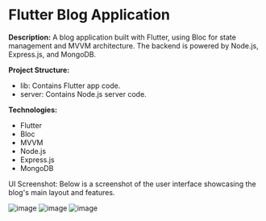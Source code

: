 # Flutter Blog Application


**Description:**
A blog application built with Flutter, using Bloc for state management and MVVM architecture. The backend is powered by Node.js, Express.js, and MongoDB.


**Project Structure:**
* lib: Contains Flutter app code.
* server: Contains Node.js server code.

  
**Technologies:**
* Flutter
* Bloc
* MVVM
* Node.js
* Express.js
* MongoDB

UI Screenshot:
Below is a screenshot of the user interface showcasing the blog's main layout and features.

  
![image](https://github.com/user-attachments/assets/1a9f36bf-7c4a-4623-a230-9f8c0c0aaf5d)  ![image](https://github.com/user-attachments/assets/2acca242-d91f-4a08-9eaa-9e9334a0dba5) ![image](https://github.com/user-attachments/assets/2e9cd8ff-c123-4e12-8908-d984d40ed98b)


